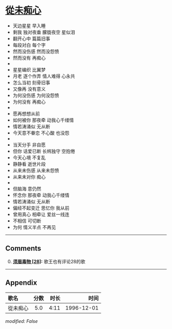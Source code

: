 # [從未痴心](https://music.163.com/song?id=25837797)

* 天边星星 早入睡
* 剩我 独对夜垂 朦胧夜空 星似泪
* 翻开心中 篇篇旧事
* 每段对白 每个字
* 然而没伤感 然而没怨愤
* 然而没有 再痴心
* 
* 星星编织 比翼梦
* 月老 逐个作弄 情人难得 心永共
* 怎么当初 刻骨旧事
* 又像再 没有意义
* 为何没伤感 为何没怨愤
* 为何没有 再痴心
* 
* 愿再想想从前
* 如何被你 那夜牵 动我心千缕情
* 情若涛涌似 无从断
* 今天意不眷恋 不心酸 也没怨
* 
* 当天分手 非自愿
* 但你 话爱已断 长帏独守 空抱倦
* 今天心境 不复乱
* 静静看 逝世片段
* 从来未伤感 从来未怨愤
* 从来未对你 痴心
* 
* 但脑海 意仍然
* 怀念你 那夜牵 动我心千缕情
* 情若涛涌似 无从断
* 偏经不起变迁 思忆你 我从前
* 曾用真心 相牵让 爱丝一线连
* 不相信 可切断
* 为何 情义半点 不再见


---

## Comments
0. **[须眉毒物 \[28\]](https://music.163.com/#/user/home?id=46328447):** 歌王也有评论28的歌



---

## Appendix

|歌名|分数|时长|时间|
|:---|:---:|---:|---:|
|從未痴心|5.0|4:11|1996-12-01

*modified: False*